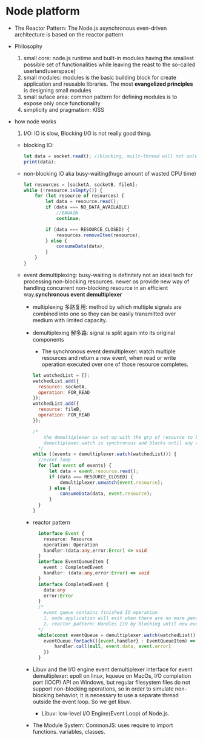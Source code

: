 # Node platform

- The Reactor Pattern: The Node.js asynchronous even-driven architecture is based on the reactor pattern

- Philosophy

  1. small core: node.js runtime and built-in modules having the smallest possible set of functionalities while leaving the reast to the so-called userland(userspace)
  2. small modules: modules is the basic building block for create application and reusable libraries. The most <b>evangelized principles</b> is designing small modules
  3. small suface area: common pattern for defining modules is to expose only once functionality
  4. simplicity and pragmatism: KISS

- how node works

  1. I/O: IO is slow, Blocking I/O is not really good thing.

  - blocking IO:
    ```js
    let data = socket.read(); //blocking, muilt-thread will not solve the problem, because of context switch
    print(data);
    ```
  - non-blocking IO aka busy-waiting(huge amount of wasted CPU time)

    ```js
    let resources = [socketA, socketB, fileA];
    while (!resource.isEmpty()) {
    	for (let resource of resources) {
    		let data = resource.read();
    		if (data === NO_DATA_AVAILABLE)
    			//EAGAIN
    			continue;

    		if (data === RESOURCE_CLOSED) {
    			resources.removeItem(resource);
    		} else {
    			consumeData(data);
    		}
    	}
    }
    ```

  - event demultiplexing: busy-waiting is definitely not an ideal tech for processing non-blocking resources. newer os provide new way of handling concurrent non-blocking resource in an efficient way.<b>synchronous event demultiplexer</b>

    - multiplexing 多路复用: method by which multiple signals are combined into one so they can be easily transmitted over medium with limited capacity.
    - demultiplexing 解多路: signal is split again into its original components

      - The synchronous event demultiplexer: watch multiple resources and return a new event, when read or write operation executed over one of those resource completes.

      ```js
      let watchedList = [];
      watchedList.add({
      	resource: socketA,
      	operation: FOR_READ
      });
      watchedList.add({
      	resource: fileB,
      	operation: FOR_READ
      });

      /* 
          the demultiplexer is set up with the grp of resource to be watched.
          demultiplexer.watch is synchronous and blocks until any of the watched are ready for read.
        */
      while ((events = demultiplexer.watch(watchedList))) {
      	//event loop
      	for (let event of events) {
      		let data = event.resource.read();
      		if (data === RESOURCE_CLOSED) {
      			demultiplexer.unwatch(event.resource);
      		} else {
      			consumeData(data, event.resource);
      		}
      	}
      }
      ```

    - reactor pattern
      ```ts
        interface Event {
          resource: Resource
          operation: Operation
          handler:(data:any,error:Error) => void
        }
        interface EventQueueItem {
          event : CompletedEvent
          handler: (data:any,error:Error) => void
        }
        interface CompletedEvent {
          data:any
          error:Error
        }
        /*
          event queue contains finished IO operation
          1. node application will exit when there are no more pending operations
          2. reactor pattern: Handles I/O by blocking until new events are available from a set of observed resource
        */
        while(const eventQueue = demultiplexer.watch(watchedList)) {
          eventQueue.forEach(({event,handler} : EventQueueItem) => {
              handler.call(null, event.data, event.error)
          })
        }
      ```
    - Libuv and the I/O engine
      event demultiplexer interface for event demultiplexer: epoll on linux, kqueue on MacOs, I/O completion port (IOCP) API on Windows, but regular filesystem files do not support non-blocking operations, so in order to simulate non-blocking behavior, it is necessary to use a separate thread outside the event loop. So we get libuv.

      - Libuv: low-level I/O Engine(Event Loop) of Node.js.

    - The Module System:
      CommonJS: uses require to import functions. variables, classes.
